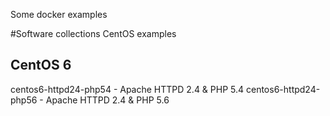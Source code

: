 Some docker examples

#Software collections CentOS examples

## CentOS 6

centos6-httpd24-php54 - Apache HTTPD 2.4 & PHP 5.4
centos6-httpd24-php56 - Apache HTTPD 2.4 & PHP 5.6
